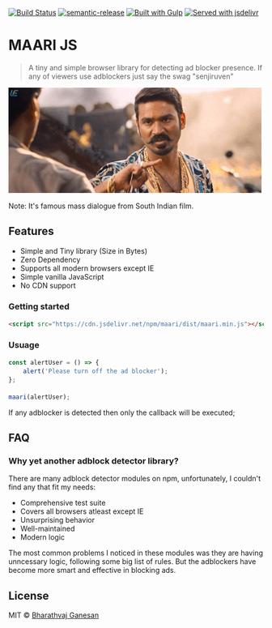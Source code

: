 [![Build Status](https://travis-ci.org/bharathvaj1995/maari.js.svg?branch=master)](https://travis-ci.org/bharathvaj1995/)
[![semantic-release](https://img.shields.io/badge/%20%20%F0%9F%93%A6%F0%9F%9A%80-semantic--release-e10079.svg)](https://github.com/semantic-release/semantic-release)
[![Built with Gulp](https://img.shields.io/badge/built%20with-gulp-red.svg)](https://gulpjs.com/)
[![Served with jsdelivr](https://img.shields.io/badge/cdn-jsdelivr-brightgreen.svg)](https://www.jsdelivr.com/)

# MAARI JS

> A tiny and simple browser library for detecting ad blocker presence. If any of viewers use adblockers just say the swag "senjiruven"

![](media/maari.gif)

Note: It's famous mass dialogue from South Indian film.

## Features

* Simple and Tiny library (Size in Bytes)
* Zero Dependency
* Supports all modern browsers except IE
* Simple vanilla JavaScript
* No CDN support

### Getting started

```html
<script src="https://cdn.jsdelivr.net/npm/maari/dist/maari.min.js"></script>
```

### Usuage

```js
const alertUser = () => {
	alert('Please turn off the ad blocker');
};

maari(alertUser);
```

If any adblocker is detected then only the callback will be executed;

## FAQ

### Why yet another adblock detector library?

There are many adblock detector modules on npm, unfortunately, I couldn't find any that fit my needs:

* Comprehensive test suite
* Covers all browsers atleast except IE
* Unsurprising behavior
* Well-maintained
* Modern logic

The most common problems I noticed in these modules was they are having unncessary logic, following some big list of rules. But the adblockers have become more smart and effective in blocking ads.

## License

MIT © [Bharathvaj Ganesan](https://github.com/bharathvaj1995)
